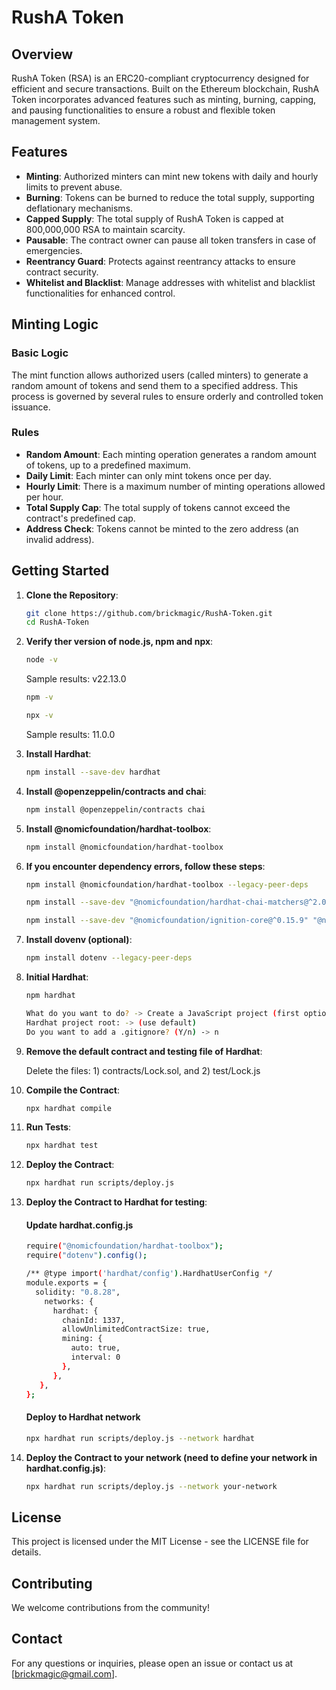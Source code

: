 # RushA Token

## Overview
RushA Token (RSA) is an ERC20-compliant cryptocurrency designed for efficient and secure transactions. Built on the Ethereum blockchain, RushA Token incorporates advanced features such as minting, burning, capping, and pausing functionalities to ensure a robust and flexible token management system.

## Features
- **Minting**: Authorized minters can mint new tokens with daily and hourly limits to prevent abuse.
- **Burning**: Tokens can be burned to reduce the total supply, supporting deflationary mechanisms.
- **Capped Supply**: The total supply of RushA Token is capped at 800,000,000 RSA to maintain scarcity.
- **Pausable**: The contract owner can pause all token transfers in case of emergencies.
- **Reentrancy Guard**: Protects against reentrancy attacks to ensure contract security.
- **Whitelist and Blacklist**: Manage addresses with whitelist and blacklist functionalities for enhanced control.

## Minting Logic
### Basic Logic
The mint function allows authorized users (called minters) to generate a random amount of tokens and send them to a specified address. This process is governed by several rules to ensure orderly and controlled token issuance.

### Rules
- **Random Amount**: Each minting operation generates a random amount of tokens, up to a predefined maximum.
- **Daily Limit**: Each minter can only mint tokens once per day.
- **Hourly Limit**: There is a maximum number of minting operations allowed per hour.
- **Total Supply Cap**: The total supply of tokens cannot exceed the contract's predefined cap.
- **Address Check**: Tokens cannot be minted to the zero address (an invalid address).

## Getting Started
1. **Clone the Repository**:
   ```bash
   git clone https://github.com/brickmagic/RushA-Token.git
   cd RushA-Token
   ```


2. **Verify ther version of node.js, npm and npx**:
   ```bash
   node -v
   ```
    Sample results: v22.13.0

   ```bash
   npm -v
   ```     
   ```bash
   npx -v
   ```   
   Sample results: 11.0.0   
   
2. **Install Hardhat**:
   ```bash
   npm install --save-dev hardhat
   ```

3. **Install @openzeppelin/contracts and chai**:
   ```bash
   npm install @openzeppelin/contracts chai 
   ```

4. **Install @nomicfoundation/hardhat-toolbox**:
   ```bash
   npm install @nomicfoundation/hardhat-toolbox
   ```

5. **If you encounter dependency errors, follow these steps**:
   ```bash
   npm install @nomicfoundation/hardhat-toolbox --legacy-peer-deps   
   ```

   ```bash
   npm install --save-dev "@nomicfoundation/hardhat-chai-matchers@^2.0.0" "@nomicfoundation/hardhat-ethers@^3.0.0" "@nomicfoundation/hardhat-ignition-ethers@^0.15.0" "@nomicfoundation/hardhat-network-helpers@^1.0.0" "@nomicfoundation/hardhat-verify@^2.0.0" "@typechain/ethers-v6@^0.5.0" "@typechain/hardhat@^9.0.0" "@types/chai@^4.2.0" "@types/mocha@>=9.1.0" "ethers@^6.4.0" "hardhat-gas-reporter@^1.0.8" "solidity-coverage@^0.8.1" "ts-node@>=8.0.0" "typechain@^8.3.0" "typescript@>=4.5.0" --legacy-peer-deps
   ```

   ```bash
   npm install --save-dev "@nomicfoundation/ignition-core@^0.15.9" "@nomicfoundation/hardhat-ignition@^0.15.9" --legacy-peer-deps
   ```

6. **Install dovenv (optional)**:
   ```bash
   npm install dotenv --legacy-peer-deps
   ```

7. **Initial Hardhat**:
   ```bash
   npm hardhat
   ```
   ```bash
   What do you want to do? -> Create a JavaScript project (first option)
   Hardhat project root: -> (use default)
   Do you want to add a .gitignore? (Y/n) -> n
   ```

8. **Remove the default contract and testing file of Hardhat**:

   Delete the files: 1) contracts/Lock.sol, and 2) test/Lock.js

9. **Compile the Contract**:
   ```bash
   npx hardhat compile
   ```

10. **Run Tests**:
    ```bash
    npx hardhat test
    ```

11. **Deploy the Contract**:
    ```bash
    npx hardhat run scripts/deploy.js
    ```

12. **Deploy the Contract to Hardhat for testing**:

    #### Update hardhat.config.js
    
    ```bash
    require("@nomicfoundation/hardhat-toolbox");
    require("dotenv").config();
    
    /** @type import('hardhat/config').HardhatUserConfig */
    module.exports = {
      solidity: "0.8.28",
        networks: {
          hardhat: {
            chainId: 1337,
            allowUnlimitedContractSize: true,
            mining: {
              auto: true,
              interval: 0
            },
          }, 
       }, 
    };
    ```
    #### Deploy to Hardhat network
    ```bash
    npx hardhat run scripts/deploy.js --network hardhat  
    ```

13. **Deploy the Contract to your network (need to define your network in hardhat.config.js)**:
    ```bash
    npx hardhat run scripts/deploy.js --network your-network
    ```

## License
This project is licensed under the MIT License - see the LICENSE file for details.

## Contributing
We welcome contributions from the community!

## Contact
For any questions or inquiries, please open an issue or contact us at [brickmagic@gmail.com].